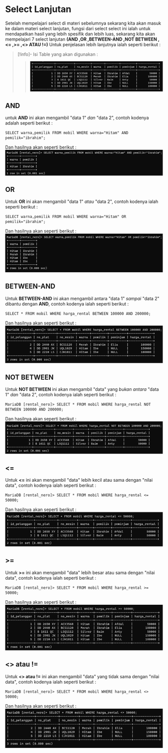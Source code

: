 

# Select Lanjutan
Setelah mempelajari select di materi sebelumnya sekarang kita akan masuk ke dalam materi select lanjutan, fungsi dari select select ini ialah untuk mendapatkan hasil yang lebih spesifik dan lebih luas, sekarang kita akan mempelajari 7 select lanjutan **(AND ,OR ,BETWEEN-AND ,NOT BETWEEN ,<= ,>= ,<> ATAU !=)** Untuk penjelasan lebih lanjutnya ialah seperti berikut :

> [!info]- Isi Table yang akan digunakan :
>>![Gambar19](Aset/IMG4/IMG4(1).png)
>

## AND
untuk **AND** ini akan mengambil "data 1" *dan* "data 2", contoh kodenya adalah seperti berikut :
```mysql
SELECT warna,pemilik FROM mobil WHERE warna="Hitam" AND pemilik="ibrahim";
```
Dan hasilnya akan seperti berikut :
![Gambar20](Aset/IMG4/IMG4(2).png)

## OR
Untuk **OR** ini akan mengambil "data 1" *atau* "data 2", contoh kodenya ialah seperti berikut :
```mysql
SELECT warna,pemilik FROM mobil WHERE warna="Hitam" OR pemilik="ibrahim";
```
Dan hasilnya akan seperti berikut :
![Gambar21](Aset/IMG4/IMG4(3).png)

## BETWEEN-AND
Untuk **BETWEEN-AND** ini akan mengambil antara "data 1" *sampai* "data 2" dibantu dengan **AND**, contoh kodenya ialah seperti berikut :
```mysql
SELECT * FROM mobil WHERE harga_rental BETWEEN 100000 AND 200000;
```
Dan hasilnya akan seperti berikut :
![Gambar22](Aset/IMG4/IMG4(4).png)

## NOT BETWEEN 
Untuk **NOT BETWEEN** ini akan mengambil "data" yang *bukan antara* "data 1" *dan* "data 2", contoh kodenya ialah seperti berikut :
```mysql
MariaDB [rental_nero]> SELECT * FROM mobil WHERE harga_rental NOT BETWEEN 100000 AND 200000;
```
Dan hasilnya akan seperti berikut :
![Gambar23](Aset/IMG4/IMG4(5).png)


## <=
Untuk **<=** ini akan mengambil "data"  lebih kecil atau sama dengan "nilai data", contoh kodenya ialah seperti berikut :
```mysql
MariaDB [rental_nero]> SELECT * FROM mobil WHERE harga_rental <= 50000;
```
Dan hasilnya akan seperti berikut :
![Gambar24](Aset/IMG4/IMG4(6).png)


## >=
Untuk **>=** ini akan mengambil "data"  lebih besar atau sama dengan "nilai data", contoh kodenya ialah seperti berikut :
```mysql
MariaDB [rental_nero]> SELECT * FROM mobil WHERE harga_rental >= 50000;
```
Dan hasilnya akan seperti berikut :
![Gambar25](Aset/IMG4/IMG4(7).png)


## <> atau !=
Untuk **<> atau !=** ini akan mengambil "data"  yang tidak sama dengan "nilai data", contoh kodenya ialah seperti berikut :
```mysql
MariaDB [rental_nero]> SELECT * FROM mobil WHERE harga_rental <> 50000;
```
Dan hasilnya akan seperti berikut :
![Gambar26](Aset/IMG4/IMG4(8).png)

